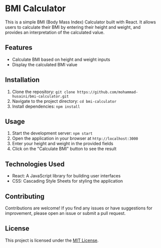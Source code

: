 # BMI Calculator

This is a simple BMI (Body Mass Index) Calculator built with React. It allows users to calculate their BMI by entering their height and weight, and provides an interpretation of the calculated value.

## Features

- Calculate BMI based on height and weight inputs
- Display the calculated BMI value

## Installation

1. Clone the repository: `git clone https://github.com/mohammad-husaini/bmi-calculator.git`
2. Navigate to the project directory: `cd bmi-calculator`
3. Install dependencies: `npm install`

## Usage

1. Start the development server: `npm start`
2. Open the application in your browser at `http://localhost:3000`
3. Enter your height and weight in the provided fields
4. Click on the "Calculate BMI" button to see the result

## Technologies Used

- React: A JavaScript library for building user interfaces
- CSS: Cascading Style Sheets for styling the application

## Contributing

Contributions are welcome! If you find any issues or have suggestions for improvement, please open an issue or submit a pull request.

## License

This project is licensed under the [MIT License](LICENSE).

